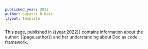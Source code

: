 ```yaml
---
published_year: 2022
author: Gayatri R Nair
layout: template
---
```


This page, published in {{year:2022}} contains information about the author: {{page.author}} and her understanding about Doc as code framework.  
